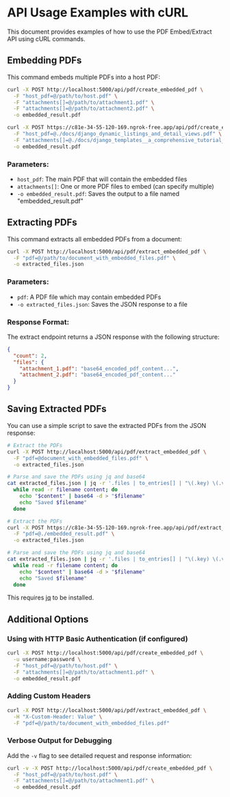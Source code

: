 # API Usage Examples with cURL

This document provides examples of how to use the PDF Embed/Extract API using cURL commands.

## Embedding PDFs

This command embeds multiple PDFs into a host PDF:

```bash
curl -X POST http://localhost:5000/api/pdf/create_embedded_pdf \
  -F "host_pdf=@/path/to/host.pdf" \
  -F "attachments[]=@/path/to/attachment1.pdf" \
  -F "attachments[]=@/path/to/attachment2.pdf" \
  -o embedded_result.pdf
```

```bash
curl -X POST https://c81e-34-55-120-169.ngrok-free.app/api/pdf/create_embedded_pdf \
  -F "host_pdf=@./docs/django_dynamic_listings_and_detail_views.pdf" \
  -F "attachments[]=@./docs/django_templates__a_comprehensive_tutorial_on_inheritance_and_inclusion.pdf" \
  -o embedded_result.pdf
```

### Parameters:

- `host_pdf`: The main PDF that will contain the embedded files
- `attachments[]`: One or more PDF files to embed (can specify multiple)
- `-o embedded_result.pdf`: Saves the output to a file named "embedded_result.pdf"

## Extracting PDFs

This command extracts all embedded PDFs from a document:

```bash
curl -X POST http://localhost:5000/api/pdf/extract_embedded_pdf \
  -F "pdf=@/path/to/document_with_embedded_files.pdf" \
  -o extracted_files.json
```

### Parameters:

- `pdf`: A PDF file which may contain embedded PDFs
- `-o extracted_files.json`: Saves the JSON response to a file

### Response Format:

The extract endpoint returns a JSON response with the following structure:

```json
{
  "count": 2,
  "files": {
    "attachment_1.pdf": "base64_encoded_pdf_content...",
    "attachment_2.pdf": "base64_encoded_pdf_content..."
  }
}
```

## Saving Extracted PDFs

You can use a simple script to save the extracted PDFs from the JSON response:

```bash
# Extract the PDFs
curl -X POST http://localhost:5000/api/pdf/extract_embedded_pdf \
  -F "pdf=@document_with_embedded_files.pdf" \
  -o extracted_files.json

# Parse and save the PDFs using jq and base64
cat extracted_files.json | jq -r '.files | to_entries[] | "\(.key) \(.value)"' | \
  while read -r filename content; do
    echo "$content" | base64 -d > "$filename"
    echo "Saved $filename"
  done
```

```bash
# Extract the PDFs
curl -X POST https://c81e-34-55-120-169.ngrok-free.app/api/pdf/extract_embedded_pdf \
  -F "pdf=@./embedded_result.pdf" \
  -o extracted_files.json

# Parse and save the PDFs using jq and base64
cat extracted_files.json | jq -r '.files | to_entries[] | "\(.key) \(.value)"' | \
  while read -r filename content; do
    echo "$content" | base64 -d > "$filename"
    echo "Saved $filename"
  done
```

This requires [jq](https://stedolan.github.io/jq/) to be installed.

## Additional Options

### Using with HTTP Basic Authentication (if configured)

```bash
curl -X POST http://localhost:5000/api/pdf/create_embedded_pdf \
  -u username:password \
  -F "host_pdf=@/path/to/host.pdf" \
  -F "attachments[]=@/path/to/attachment1.pdf" \
  -o embedded_result.pdf
```

### Adding Custom Headers

```bash
curl -X POST http://localhost:5000/api/pdf/extract_embedded_pdf \
  -H "X-Custom-Header: Value" \
  -F "pdf=@/path/to/document_with_embedded_files.pdf"
```

### Verbose Output for Debugging

Add the `-v` flag to see detailed request and response information:

```bash
curl -v -X POST http://localhost:5000/api/pdf/create_embedded_pdf \
  -F "host_pdf=@/path/to/host.pdf" \
  -F "attachments[]=@/path/to/attachment1.pdf" \
  -o embedded_result.pdf
```

